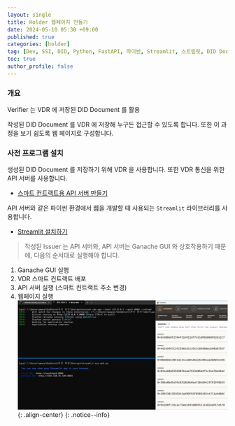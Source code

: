 ```yaml
---
layout: single
title: Holder 웹페이지 만들기
date: 2024-05-10 05:30 +09:00
published: true
categories: [holder]
tag: [Dev, SSI, DID, Python, FastAPI, 파이썬, Streamlit, 스트림릿, DID Document, ECDSA, DID Syntax, 구문, DID 구문, method-name, method-specific-id, DID-Core]
toc: true
author_profile: false
---
```


### 개요

Verifier 는 VDR 에 저장된 DID Document 를 활용


작성된 DID Document 를 VDR 에 저장해 누구든 접근할 수 있도록 합니다. 또한 이 과정을 보기 쉽도록 웹 페이지로 구성합니다. 

### 사전 프로그램 설치 

생성된 DID Document 를 저장하기 위해 VDR 을 사용합니다. 또한 VDR 통신을 위한 API 서버를 사용합니다. 

- [스마트 컨트랙트용 API 서버 만들기](https://keitechnote.github.io/vdr/vdr-api-server/)

API 서버와 같은 파이썬 환경에서 웹을 개발할 때 사용되는 `Streamlit` 라이브러리를 사용합니다.

- [Streamlit 설치하기](https://keitechnote.github.io/dev/dev-install-streamlit/)

> 작성된 Issuer 는 API 서버와, API 서버는 Ganache GUI 와 상호작용하기 때문에, 다음의 순서대로 실행해야 합니다. 
1. Ganache GUI 실행
2. VDR 스마트 컨트랙트 배포
3. API 서버 실행 (스마트 컨트랙트 주소 변경)
4. 웹페이지 실행
![execute_servers](/assets/images/2024-03-01-execute-servers.png){: .align-center}
{: .notice--info} 
